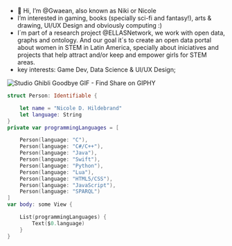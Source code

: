
 

- 👋 Hi, I’m @Gwaean, also known as Niki or Nicole
-  I’m interested in gaming, books (specially sci-fi and fantasy!), arts & drawing, UI/UX Design and obviously computing :) 
-  I´m part of a research project @ELLASNetwork, we work with open data, graphs and ontology. And our goal it´s to create an open data portal about women in STEM in Latin America, specially about iniciatives and projects that help attract and/or keep and empower girls for STEM areas.
-  key interests: Game Dev, Data Science & UI/UX Design;

![Studio Ghibli Goodbye GIF - Find   Share on GIPHY](https://user-images.githubusercontent.com/56048874/178127308-d6f1f6f7-9388-429d-9431-2fb7a23ee7f2.gif)

```swift
struct Person: Identifiable {

    let name = "Nicole D. Hildebrand"
    let language: String
}
private var programmingLanguages = [

    Person(language: "C"),
    Person(language: "C#/C++"),
    Person(language: "Java"),
    Person(language: "Swift"),
    Person(language: "Python"),
    Person(language: "Lua"),
    Person(language: "HTML5/CSS"),
    Person(language: "JavaScript"),
    Person(language: "SPARQL")
]
var body: some View {

    List(programmingLanguages) {
        Text($0.language)
    }
}
```



